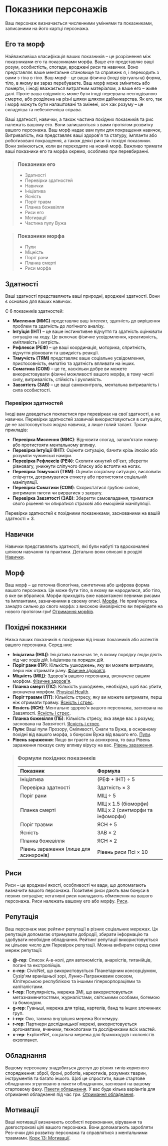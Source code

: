 # Показники персонажів

Ваш персонаж визначається численними уміннями та показниками, записаними на його картці персонажа.

## Его та морф

Найважливіша класифікація ваших показників – це розрізнення між показниками его та показниками морфа. Ваше _его_ представляє ваші розум, особистість, спогади, вроджені риси та навички. Воно представляє ваше ментальне становище та справжнє я, і переходить з вами з тіла в тіло. Ваш _морф_ – це ваша фізична (іноді віртуальна) форма, тіло, в якому ви зараз перебуваєте. Ваш морф може змінитись або померти, і іноді вважається витратним матеріалом, а ваше его – живе далі. Проте ваша свідомість може бути іноді перервана несподіваною смертю, або розділена на різні шляхи шляхом двійникарства. Як его, так і морф можуть бути налаштовані та змінені, хоч хак розуму – це складніша та небезпечніша справа.

Ваші здатності, навички, а також частина похідних показників та рис належать вашому его. Вони залишаються з вами протягом розвитку вашого персонажа. Ваш морф надає вам пули для покращення навичок, Витривалість, яка представляє ваші здоров'я та статуру, імпланти або роботизовані покращення, а також деякі риси та похідні показники. Вони змінюються, коли ви переходите на новий морф. Важливо тримати ваші показники его та морфа окремо, особливо при перевбиранні.

<blockquote>

### Показники его

<div class="two-columns">

- Здатності
- Перевірки здатностей
- Навички
- Ініціатива
- Ясність
- Поріг травм
- Планка божевілля
- Риси его
- Мотивації
- Частина пулу Вужа

</div>

</blockquote>

<blockquote>

### Показники морфа

<div class="two-columns">

- Пули
- Міцність
- Поріг рани
- Планка смерті
- Риси морфа

</div>

</blockquote>

## Здатності

Ваші здатності представляють ваші природні, вроджені здатності. Вони є основою для ваших навичок.

Є 6 показників здатностей:

- **Мислення (МИС)** представляє ваш інтелект, здатність до вирішення проблем та здатність до логічного аналізу.
- **Інтуїція (ІНТ)** – це ваше інстинктивне відчуття та здатність оцінювати ситуацію на ходу. Це включає фізичне усвідомлення, креативність, кмітливість і хитрість.
- **Рефлекси (РЕФ)** – це ваші координація, моторика, спритність, відчуття рівноваги та швидкість реакції.
- **Тямучість (ТЯМ)** представляє ваше соціальне усвідомлення, пристосовність, емпатію та здатність впливати на інших.
- **Соматика (СОМ)** – це те, наскільки добре ви можете використовувати фізичні можливості вашого морфа, в тому числі силу, витривалість, стійкість і рухливість.
- **Завзятість (ЗАВ)** – це ваші самоконтроль, ментальна витривалість і сила особистості.

### Перевірки здатностей

Іноді вам доведеться покластися при перевірках на свої здатності, а не навички. Перевірки здатностей зазвичай використовуються в ситуаціях, де не застосовується жодна навичка, а лише голий талант. Трохи прикладів:

- **Перевірка Мислення (МИС)**: Відновити спогад, запам'ятати номер або протистояти ментальному впливу.
- **Перевірка Інтуїції (ІНТ)**: Оцінити ситуацію, бачити крізь ілюзію або розуміти чужинські наміри.
- **Перевірка Рефлексів (РЕФ)**: Схопити кинутий об'єкт, зберегти рівновагу, уникнути сліпучого блиску або встояти на ногах.
- **Перевірка Тямучості (ТЯМ)**: Оцінити соціальну ситуацію, висловити співчуття, дотримуватися етикету або протистояти соціальній маніпуляції.
- **Перевірка Соматики (СОМ)**: Скористатися грубою силою, витримати тяготи чи вирватися з захвату.
- **Перевірка Завзятості (ЗАВ)**: Зберегти самовладання, триматися свого рішення чи опиратися страхові або емоційній маніпуляції.

Перевірки здатностей є похідними показниками, заснованими на вашій здатності × 3.

## Навички

Навички представляють здатності, які були набуті та вдосконалені шляхом навчання та практики. Детально вони описані в розділі [Навички](../04/18-skills.md).

## Морф

Ваш морф – це поточна біологічна, синтетична або цифрова форма вашого персонажа. Це може бути тіло, в якому ви народилися, або тіло, в яке ви вбралися. Морфи приходять вже навантажені певними рисами та імплантами, зазначеними в своєму описі. [Морфи](../04/21-morphs.md). Не прив'язуєтесь занадто сильно до свого морфа: з високою ймовірністю ви перейдете на нового протягом гри! [Отримання морфів](../15/03-acquiring-morphs.md).

## Похідні показники

Низка ваших показників є похідними від інших показників або аспектів вашого персонажа. Серед них:

- **Ініціатива (ІНІЦ)**: Ініціатива визначає те, в якому порядку люди діють під час ходів дій. [Ініціатива та порядок дій](../03/04-initiative-order-of-actions.md).
- **Поріг рани (ПР)**: Кількість ушкоджень, яку ви можете витримати, перш ніж отримати рану. [Фізичне здоров'я](../12/16-physical-health.md).
- **Міцність (МІЦ)**: Здоров'я вашого персонажа, визначене вашим морфом. [Фізичне здоров'я](../12/16-physical-health.md).
- **Планка смерті (ПС)**: Кількість ушкоджень, необхідна, щоб вас убити, визначена морфом. [Physical Health](../12/16-physical-health.md).
- **Поріг травми (ПТ)**: Кількість стресу, яку ви можете витримати, перш ніж отримати травму. [Ясність і стрес](../12/18-mental-health.md#Ясність-і-стрес).
- **Ясність (ЯСН)**: Ментальне здоров'я вашого персонажа, заснована на Завзятості. [Ясність і стрес](../12/18-mental-health.md#Ясність-і-стрес).
- **Планка божевілля (ПБ)**: Кількість стресу, яка зведе вас з розуму, заснована на Завзятості. [Ясність і стрес](../12/18-mental-health.md#Ясність-і-стрес).
- **Пули**: Ваші пули Прозору, Сміливості, Снаги та Вужа, в основному похідні від вашого морфа, з бонусом Вужа від вашого его. [Пули](../03/05-pools.md).
- **Рівень зараження**: Якщо ви граєте за асинхрона, то ваш Рівень зараження показує силу впливу вірусу на вас. [Рівень зараження](../14/01-psi-overview.md#Рівень-зараження).

<blockquote class="table">

### Формули похідних показників

| Показник                               | Формула                                                    |
| :------------------------------------- | :--------------------------------------------------------- |
| Ініціатива                             | (РЕФ + ІНТ) ÷ 5                                            |
| Перевірка здатності                    | Здатність × 3                                              |
| Поріг рани                             | МІЦ ÷ 5                                                    |
| Планка смерті                          | МІЦ x 1.5 (біоморфи)<br />МІЦ x 2 (синтморфи та інфоморфи) |
| Поріг травми                           | ЯСН ÷ 5                                                    |
| Ясність                                | ЗАВ × 2                                                    |
| Планка божевілля                       | ЯСН × 2                                                    |
| Рівень зараження (лише для асинхронів) | Рівень риси Псі × 10                                       |

</blockquote>

## Риси

Риси – це вроджені якості, особливості чи вади, що допомагають визначити вашого персонажа. Позитивні риси дають вам бонуси в певних ситуаціях; негативні риси накладають обмеження на вашого персонажа. Риси належать вашому его або морфу. [Риси](../04/28-traits.md).

## Репутація

Ваш персонаж має рейтинг репутації в різних соціальних мережах. Ця репутація допомагає отримувати добродії, збирати інформацію та здобувати необхідне обладнання. Рейтинг репутації використовується як цільове число для Перевірок репутації. Можна вибирати серед семи мереж репутації:

- **@-rep**: Список А-в-колі, для автономістів, анархістів, титанійців, погані та екстропійців.
- **c-rep**: CivicNet, що використовується Планетарним консорціумом, Сузір'ям вранішньої зорі, Лунно-Лагранжевим союзом, Юпітерською республікою та іншими гіперкорпораціями та капіталістами.
- **f-rep**: Популярність, мережа ЗМІ, що використовується метазнаменитостями, журналістами, світськими особами, богемою та бомондом.
- **g-rep**: Гуаньші, мережа для тріад, картелів, банд та інших злочинних груп.
- **i-rep**: Око, таємна внутрішня мережа Вогнемуру.
- **r-rep**: Партнери дослідницької мережі, використовується аргонавтами, вченими, технологами та дослідниками всіх мастей.
- **x-rep**: ExploreNet, соціальна мережа для брамоходців і колоністів екзопланет.

## Обладнання

Вашому персонажу знадобиться доступ до різних типів корисного спорядження: зброї, броні, роботів, наркотиків, розумних тварин, інструментів та багато іншого. Щоб це спростити, ваше стартове обладнання згруповано в пакети обладнання, засновані на вашому стартовому фаху. [Пакети обладнання](../04/27-gear-packs.md). У вас буде кілька варіантів для отримання обладнання під час гри. [Отримання обладнання](../16/02-acquiring-gear.md).

## Мотивації

Ваші мотивації визначають особисті переконання, вірування та довгострокові цілі вашого персонажа. Вони допомагають заробляти Рез-очки для розвитку персонажа та справлятися з ментальними травмами. [Крок 13: Мотивації](../04/16-step-13-motivations.md).
